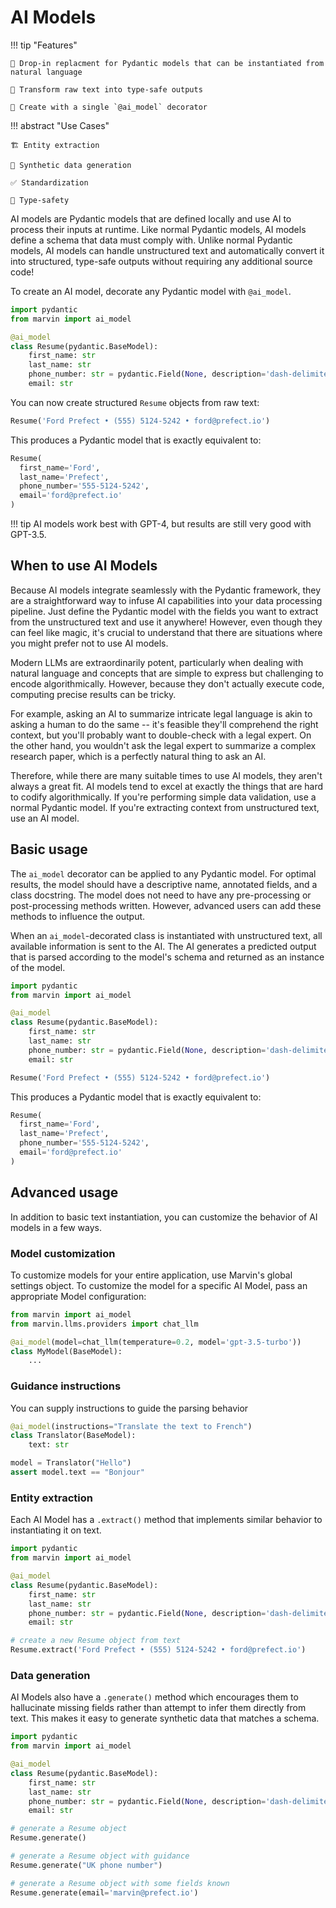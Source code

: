 # AI Models

!!! tip "Features"

    🧱 Drop-in replacment for Pydantic models that can be instantiated from natural language

    🔗 Transform raw text into type-safe outputs

    🎉 Create with a single `@ai_model` decorator

!!! abstract "Use Cases"

    🏗️ Entity extraction

    🧪 Synthetic data generation
    
    ✅ Standardization
    
    🧩 Type-safety


AI models are Pydantic models that are defined locally and use AI to process their inputs at runtime. Like normal Pydantic models, AI models define a schema that data must comply with. Unlike normal Pydantic models, AI models can handle unstructured text and automatically convert it into structured, type-safe outputs without requiring any additional source code!

To create an AI model, decorate any Pydantic model with `@ai_model`.

```python hl_lines="4"
import pydantic
from marvin import ai_model

@ai_model
class Resume(pydantic.BaseModel):
    first_name: str
    last_name: str
    phone_number: str = pydantic.Field(None, description='dash-delimited phone number')
    email: str
```
You can now create structured `Resume` objects from raw text: 
```python
Resume('Ford Prefect • (555) 5124-5242 • ford@prefect.io')
```
This produces a Pydantic model that is exactly equivalent to:
```python
Resume(
  first_name='Ford',
  last_name='Prefect',
  phone_number='555-5124-5242',
  email='ford@prefect.io'
)
```
!!! tip
    AI models work best with GPT-4, but results are still very good with GPT-3.5.

## When to use AI Models

Because AI models integrate seamlessly with the Pydantic framework, they are a straightforward way to infuse AI capabilities into your data processing pipeline. Just define the Pydantic model with the fields you want to extract from the unstructured text and use it anywhere! However, even though they can feel like magic, it's crucial to understand that there are situations where you might prefer not to use AI models.

Modern LLMs are extraordinarily potent, particularly when dealing with natural language and concepts that are simple to express but challenging to encode algorithmically. However, because they don't actually execute code, computing precise results can be tricky. 

For example, asking an AI to summarize intricate legal language is akin to asking a human to do the same -- it's feasible they'll comprehend the right context, but you'll probably want to double-check with a legal expert. On the other hand, you wouldn't ask the legal expert to summarize a complex research paper, which is a perfectly natural thing to ask an AI. 

Therefore, while there are many suitable times to use AI models, they aren't always a great fit. AI models tend to excel at exactly the things that are hard to codify algorithmically. If you're performing simple data validation, use a normal Pydantic model. If you're extracting context from unstructured text, use an AI model.

## Basic usage

The `ai_model` decorator can be applied to any Pydantic model. For optimal results, the model should have a descriptive name, annotated fields, and a class docstring. The model does not need to have any pre-processing or post-processing methods written. However, advanced users can add these methods to influence the output.

When an `ai_model`-decorated class is instantiated with unstructured text, all available information is sent to the AI. The AI generates a predicted output that is parsed according to the model's schema and returned as an instance of the model.

```python hl_lines="4"
import pydantic
from marvin import ai_model

@ai_model
class Resume(pydantic.BaseModel):
    first_name: str
    last_name: str
    phone_number: str = pydantic.Field(None, description='dash-delimited phone number')
    email: str

Resume('Ford Prefect • (555) 5124-5242 • ford@prefect.io')
```
This produces a Pydantic model that is exactly equivalent to:
```python
Resume(
  first_name='Ford',
  last_name='Prefect',
  phone_number='555-5124-5242',
  email='ford@prefect.io'
)
```


## Advanced usage

In addition to basic text instantiation, you can customize the behavior of AI models in a few ways. 
### Model customization

To customize models for your entire application, use Marvin's global settings object. To customize the model for a specific AI Model, pass an appropriate Model configuration:

```python
from marvin import ai_model
from marvin.llms.providers import chat_llm

@ai_model(model=chat_llm(temperature=0.2, model='gpt-3.5-turbo'))
class MyModel(BaseModel):
    ...
```

### Guidance instructions
You can supply instructions to guide the parsing behavior
```python
@ai_model(instructions="Translate the text to French")
class Translator(BaseModel):
    text: str

model = Translator("Hello")
assert model.text == "Bonjour"
```

### Entity extraction

Each AI Model has a `.extract()` method that implements similar behavior to instantiating it on text.

```python hl_lines="4"
import pydantic
from marvin import ai_model

@ai_model
class Resume(pydantic.BaseModel):
    first_name: str
    last_name: str
    phone_number: str = pydantic.Field(None, description='dash-delimited phone number')
    email: str

# create a new Resume object from text
Resume.extract('Ford Prefect • (555) 5124-5242 • ford@prefect.io')
```

### Data generation

AI Models also have a `.generate()` method which encourages them to hallucinate missing fields rather than attempt to infer them directly from text. This makes it easy to generate synthetic data that matches a schema. 


```python hl_lines="4"
import pydantic
from marvin import ai_model

@ai_model
class Resume(pydantic.BaseModel):
    first_name: str
    last_name: str
    phone_number: str = pydantic.Field(None, description='dash-delimited phone number')
    email: str

# generate a Resume object
Resume.generate()

# generate a Resume object with guidance
Resume.generate("UK phone number")

# generate a Resume object with some fields known
Resume.generate(email='marvin@prefect.io')
```
